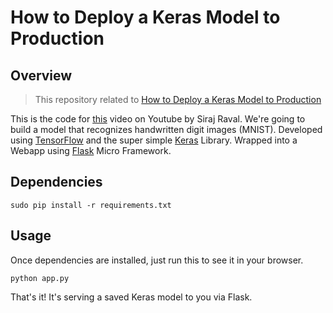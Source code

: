 # How to Deploy a Keras Model to Production


## Overview
> This repository related to [How to Deploy a Keras Model to Production](https://github.com/llSourcell/how_to_deploy_a_keras_model_to_production)

This is the code for [this](https://youtu.be/f6Bf3gl4hWY) video on Youtube by Siraj Raval. We're going to build a model that recognizes handwritten digit images (MNIST).  Developed using [TensorFlow](https://www.tensorflow.org/) and the super simple [Keras](http://keras.io/) Library. Wrapped into a Webapp using [Flask](http://flask.pocoo.org/) Micro Framework.

## Dependencies
```
sudo pip install -r requirements.txt
```

## Usage
Once dependencies are installed, just run this to see it in your browser.

```python app.py```

That's it! It's serving a saved Keras model to you via Flask.
